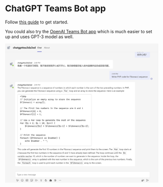 # ChatGPT Teams Bot app

Follow [this guide](./bot/README.md) to get started.

You could also try the [OpenAI Teams Bot app](https://github.com/formulahendry/openai-teams-bot) which is much easier to set up and uses GPT-3 model as well.

![ChatGPT](./bot/images/chatgpt-chat.png)